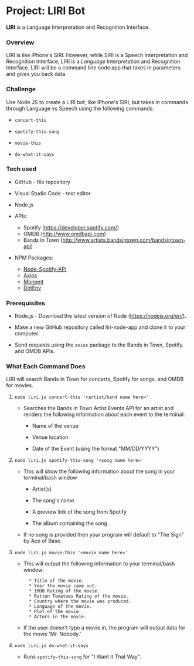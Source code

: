 # Project: LIRI Bot

**LIRI** is a Language Interpretation and Recognition Interface. 


### Overview

LIRI is like iPhone's SIRI. However, while SIRI is a Speech Interpretation and Recognition Interface, LIRI is a _Language_ Interpretation and Recognition Interface. LIRI will be a command line node app that takes in parameters and gives you back data.


### Challenge

Use Node JS to create a LIRI bot, like iPhone's SIRI, but takes in commands through Language vs Speech using the following commands:

   * `concert-this`

   * `spotify-this-song`

   * `movie-this`

   * `do-what-it-says`
   
   
### Tech used

- GitHub - file repository
- Visual Studio Code - text editor

- Node.js

* APIs:

  * Spotify (https://developer.spotify.com/)
  * OMDB (http://www.omdbapi.com) 
  * Bands In Town (http://www.artists.bandsintown.com/bandsintown-api)

* NPM Packages:

  * [Node-Spotify-API](https://www.npmjs.com/package/node-spotify-api)
  * [Axios](https://www.npmjs.com/package/axios)
  * [Moment](https://www.npmjs.com/package/moment)
  * [DotEnv](https://www.npmjs.com/package/dotenv)

   
### Prerequisites

- Node.js - Download the latest version of Node (https://nodejs.org/en/).

- Make a new GitHub repository called liri-node-app and clone it to your computer.

- Send requests using the `axios` package to the Bands in Town, Spotify and OMDB APIs.

  
### What Each Command Does

LIRI will search Bands in Town for concerts, Spotify for songs, and OMDB for movies.

1. `node liri.js concert-this '<artist/band name here>'`

   * Searches the Bands in Town Artist Events API for an artist and renders the following information about each event to the terminal:

     * Name of the venue

     * Venue location

     * Date of the Event (using the format "MM/DD/YYYY")

2. `node liri.js spotify-this-song '<song name here>'`

   * This will show the following information about the song in your terminal/bash window

     * Artist(s)

     * The song's name

     * A preview link of the song from Spotify

     * The album containing the song

   * If no song is provided then your program will default to "The Sign" by Ace of Base.

3. `node liri.js movie-this '<movie name here>'`

   * This will output the following information to your terminal/bash window:

     ```
       * Title of the movie.
       * Year the movie came out.
       * IMDB Rating of the movie.
       * Rotten Tomatoes Rating of the movie.
       * Country where the movie was produced.
       * Language of the movie.
       * Plot of the movie.
       * Actors in the movie.
     ```

   * If the user doesn't type a movie in, the program will output data for the movie 'Mr. Nobody.'

4. `node liri.js do-what-it-says`

     * Runs `spotify-this-song` for "I Want it That Way".






     



